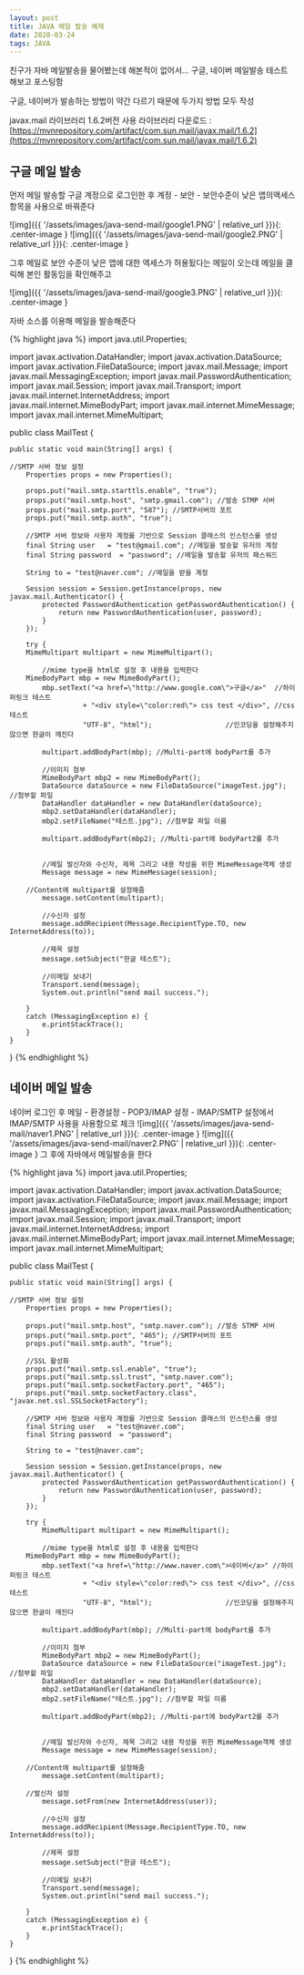```yaml
---
layout: post
title: JAVA 메일 발송 예제
date: 2020-03-24
tags: JAVA
---
```


친구가 자바 메일발송을 물어봤는데 해본적이 없어서...
구글, 네이버 메일발송 테스트 해보고 포스팅함

구글, 네이버가 발송하는 방법이 약간 다르기 때문에 두가지 방법 모두 작성

javax.mail 라이브러리 1.6.2버전 사용
라이브러리 다운로드 : [https://mvnrepository.com/artifact/com.sun.mail/javax.mail/1.6.2](https://mvnrepository.com/artifact/com.sun.mail/javax.mail/1.6.2)   

## 구글 메일 발송

먼저 메일 발송할 구글 계정으로 로그인한 후
계정 - 보안 - 보안수준이 낮은 앱의액세스 항목을 사용으로 바꿔준다

![img]({{ '/assets/images/java-send-mail/google1.PNG' | relative_url }}){: .center-image }
![img]({{ '/assets/images/java-send-mail/google2.PNG' | relative_url }}){: .center-image }

그후 메일로 보안 수준이 낮은 앱에 대한 엑세스가 허용됬다는 메일이 오는데
메일을 클릭해 본인 활동임을 확인해주고

![img]({{ '/assets/images/java-send-mail/google3.PNG' | relative_url }}){: .center-image }

자바 소스를 이용해 메일을 발송해준다

{% highlight java %}
import java.util.Properties;

import javax.activation.DataHandler;
import javax.activation.DataSource;
import javax.activation.FileDataSource;
import javax.mail.Message;
import javax.mail.MessagingException;
import javax.mail.PasswordAuthentication;
import javax.mail.Session;
import javax.mail.Transport;
import javax.mail.internet.InternetAddress;
import javax.mail.internet.MimeBodyPart;
import javax.mail.internet.MimeMessage;
import javax.mail.internet.MimeMultipart;


public class MailTest {

    public static void main(String[] args) {
		
	//SMTP 서버 정보 설정
        Properties props = new Properties();
        
        props.put("mail.smtp.starttls.enable", "true");        
        props.put("mail.smtp.host", "smtp.gmail.com"); //발송 STMP 서버
        props.put("mail.smtp.port", "587"); //SMTP서버의 포트   
        props.put("mail.smtp.auth", "true");
        
        //SMTP 서버 정보와 사용자 계정를 기반으로 Session 클래스의 인스턴스를 생성
        final String user   = "test@gmail.com"; //메일을 발송할 유저의 계정
        final String password  = "password"; //메일을 발송할 유저의 패스워드
        
        String to = "test@naver.com"; //메일을 받을 계정
        
        Session session = Session.getInstance(props, new javax.mail.Authenticator() {
            protected PasswordAuthentication getPasswordAuthentication() {
                return new PasswordAuthentication(user, password);
            }
        });
        
        try {
	    MimeMultipart multipart = new MimeMultipart();

            //mime type을 html로 설정 후 내용을 입력한다
	    MimeBodyPart mbp = new MimeBodyPart(); 
            mbp.setText("<a href=\"http://www.google.com\">구글</a>"  //하이퍼링크 테스트
            	      + "<div style=\"color:red\"> css test </div>", //css 테스트
            		  "UTF-8", "html"); 			     //인코딩을 설정해주지 않으면 한글이 깨진다
            
            multipart.addBodyPart(mbp); //Multi-part에 bodyPart를 추가
            
            //이미지 첨부
            MimeBodyPart mbp2 = new MimeBodyPart();
            DataSource dataSource = new FileDataSource("imageTest.jpg"); //첨부할 파일
            DataHandler dataHandler = new DataHandler(dataSource);
            mbp2.setDataHandler(dataHandler);
            mbp2.setFileName("테스트.jpg"); //첨부할 파일 이름

            multipart.addBodyPart(mbp2); //Multi-part에 bodyPart2를 추가
            
            
            //메일 발신자와 수신자, 제목 그리고 내용 작성을 위한 MimeMessage객체 생성
            Message message = new MimeMessage(session); 
            
	    //Content에 multipart를 설정해줌
            message.setContent(multipart);
            
            //수신자 설정
            message.addRecipient(Message.RecipientType.TO, new InternetAddress(to));
            
            //제목 설정
            message.setSubject("한글 테스트");
            
            //이메일 보내기
            Transport.send(message);
            System.out.println("send mail success.");
            
        } 
        catch (MessagingException e) {            
            e.printStackTrace();
        }
    }
}
{% endhighlight %}

## 네이버 메일 발송

네이버 로그인 후
메일 - 환경설정 - POP3/IMAP 설정 - IMAP/SMTP 설정에서
IMAP/SMTP 사용을 사용함으로 체크
![img]({{ '/assets/images/java-send-mail/naver1.PNG' | relative_url }}){: .center-image }
![img]({{ '/assets/images/java-send-mail/naver2.PNG' | relative_url }}){: .center-image }
그 후에 자바에서 메일발송을 한다

{% highlight java %}
import java.util.Properties;

import javax.activation.DataHandler;
import javax.activation.DataSource;
import javax.activation.FileDataSource;
import javax.mail.Message;
import javax.mail.MessagingException;
import javax.mail.PasswordAuthentication;
import javax.mail.Session;
import javax.mail.Transport;
import javax.mail.internet.InternetAddress;
import javax.mail.internet.MimeBodyPart;
import javax.mail.internet.MimeMessage;
import javax.mail.internet.MimeMultipart;


public class MailTest {

    public static void main(String[] args) {
		
	//SMTP 서버 정보 설정
        Properties props = new Properties();
        
        props.put("mail.smtp.host", "smtp.naver.com"); //발송 STMP 서버
        props.put("mail.smtp.port", "465"); //SMTP서버의 포트   
        props.put("mail.smtp.auth", "true");

        //SSL 활성화
        props.put("mail.smtp.ssl.enable", "true"); 
        props.put("mail.smtp.ssl.trust", "smtp.naver.com");
        props.put("mail.smtp.socketFactory.port", "465");
        props.put("mail.smtp.socketFactory.class", "javax.net.ssl.SSLSocketFactory");
        
        //SMTP 서버 정보와 사용자 계정를 기반으로 Session 클래스의 인스턴스를 생성
        final String user   = "test@naver.com";
        final String password  = "password";
        
        String to = "test@naver.com";
          
        Session session = Session.getInstance(props, new javax.mail.Authenticator() {
            protected PasswordAuthentication getPasswordAuthentication() {
                return new PasswordAuthentication(user, password);
            }
        });
        
        try {
            MimeMultipart multipart = new MimeMultipart();

            //mime type을 html로 설정 후 내용을 입력한다
	    MimeBodyPart mbp = new MimeBodyPart(); 
            mbp.setText("<a href=\"http://www.naver.com\">네이버</a>" //하이퍼링크 테스트
            	      + "<div style=\"color:red\"> css test </div>", //css 테스트
            		  "UTF-8", "html"); 			     //인코딩을 설정해주지 않으면 한글이 깨진다
            
            multipart.addBodyPart(mbp); //Multi-part에 bodyPart를 추가
            
            //이미지 첨부
            MimeBodyPart mbp2 = new MimeBodyPart();
            DataSource dataSource = new FileDataSource("imageTest.jpg"); //첨부할 파일
            DataHandler dataHandler = new DataHandler(dataSource);
            mbp2.setDataHandler(dataHandler);
            mbp2.setFileName("테스트.jpg"); //첨부할 파일 이름

            multipart.addBodyPart(mbp2); //Multi-part에 bodyPart2를 추가
            
            
            //메일 발신자와 수신자, 제목 그리고 내용 작성을 위한 MimeMessage객체 생성
            Message message = new MimeMessage(session); 
            
	    //Content에 multipart를 설정해줌
            message.setContent(multipart);
            
	    //발신자 설정
            message.setFrom(new InternetAddress(user));

            //수신자 설정
            message.addRecipient(Message.RecipientType.TO, new InternetAddress(to));
            
            //제목 설정
            message.setSubject("한글 테스트");
            
            //이메일 보내기
            Transport.send(message);
            System.out.println("send mail success.");
            
        } 
        catch (MessagingException e) {            
            e.printStackTrace();
        }
    }
}
{% endhighlight %}